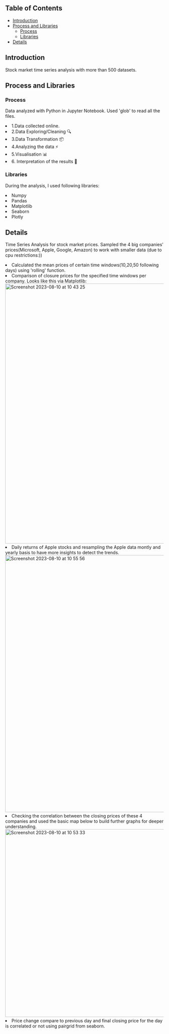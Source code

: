 ## Table of Contents
- [Introduction](#introduction)
- [Process and Libraries](#Process-and-libraries)
  - [Process](#Process)
  - [Libraries](#Libraries)
- [Details](#details)

## Introduction
Stock market time series analysis with more than 500 datasets. 

## Process and Libraries
### Process
Data analyzed with Python in Jupyter Notebook. Used 'glob' to read all the files.
 <li> 1.Data collected online.
 <li>2.Data Exploring/Cleaning 🔍
 <li>3.Data Transformation 📦
 <li>4.Analyzing the data ⚡️
 <li>5.Visualisation 📊
 <li>6. Interpretation of the results 🧠

### Libraries
During the analysis, I used following libraries:

<li>Numpy
<li>Pandas
<li>Matplotlib
<li>Seaborn
<li>Plotly
  
## Details

Time Series Analysis for stock market prices. Sampled the 4 big companies' prices(Microsoft, Apple, Google, Amazon) to work with smaller data (due to cpu restrictions:)) 
<li> Calculated the mean prices of certain time windows(10,20,50 following days) using 'rolling' function.
<li> Comparison of closure prices for the specified time windows per company. Looks like this via Matplotlib: 

<img width="826" alt="Screenshot 2023-08-10 at 10 43 25" src="https://github.com/lilalayla/Data_Analysis_Projects/assets/126274626/8351dacf-ce4b-4ecd-b8c7-cc0a22ae0117">

  
<li> Daily returns of Apple stocks and resampling the Apple data montly and yearly basis to have more insights to detect the trends.
<img width="817" alt="Screenshot 2023-08-10 at 10 55 56" src="https://github.com/lilalayla/Data_Analysis_Projects/assets/126274626/cdf92d78-ae7c-4abd-98b1-c3bed97601d4">

<li> Checking the correlation between the closing prices of these 4 companies and used the basic map below to build further graphs for deeper understanding.

  <img width="597" alt="Screenshot 2023-08-10 at 10 53 33" src="https://github.com/lilalayla/Data_Analysis_Projects/assets/126274626/d26d7d1c-5906-4579-b365-dee01837288a">

  
<li> Price change compare to previous day and final closing price for the day is correlated or not using pairgrid from seaborn.
